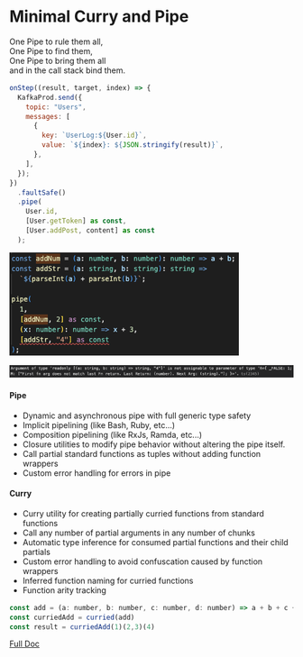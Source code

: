 # Minimal Curry and Pipe

One Pipe to rule them all, 
<BR>
One Pipe to find them,
<BR>
One Pipe to bring them all
<BR>
and in the call stack bind them.



```js
onStep((result, target, index) => {
  KafkaProd.send({
    topic: "Users",
    messages: [
      {
        key: `UserLog:${User.id}`,
        value: `${index}: ${JSON.stringify(result)}`,
      },
    ],
  });
})
  .faultSafe()
  .pipe(
    User.id,
    [User.getToken] as const,
    [User.addPost, content] as const
  );
```

![Typesafe Pipe](_PipeExample.png)

![Typesafe Pipe Error](_ErrorExample.png)

#### Pipe
* Dynamic and asynchronous pipe with full generic type safety
* Implicit pipelining (like Bash, Ruby, etc...)
* Composition pipelining (like RxJs, Ramda, etc...)
* Closure utilities to modify pipe behavior without altering the pipe itself. 
* Call partial standard functions as tuples without adding function wrappers
* Custom error handling for errors in pipe

#### Curry
* Curry utility for creating partially curried functions from standard functions
* Call any number of partial arguments in any number of chunks
* Automatic type inference for consumed partial functions and their child partials
* Custom error handling to avoid confuscation caused by function wrappers
* Inferred function naming for curried functions
* Function arity tracking

```js
const add = (a: number, b: number, c: number, d: number) => a + b + c + d
const curriedAdd = curried(add)
const result = curriedAdd(1)(2,3)(4)
```

[Full Doc](README_FULL.md)